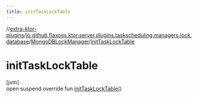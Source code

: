 ```yaml
---
title: initTaskLockTable
---
```


//[extra-ktor-plugins](../../../index.md)/[io.github.flaxoos.ktor.server.plugins.taskscheduling.managers.lock.database](../index.md)/[MongoDBLockManager](index.md)/[initTaskLockTable](init-task-lock-table.md)

# initTaskLockTable

[jvm]\
open suspend override fun [initTaskLockTable](init-task-lock-table.md)()




